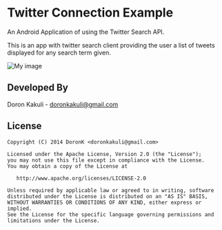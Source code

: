 Twitter Connection Example
==========================

An Android Application of using the Twitter Search API.

This is an app with twitter search client providing the user a list of tweets displayed for any search term given.


![My image][1]

Developed By
--------------------

Doron Kakuli - <doronkakuli@gmail.com>


License
-----------

    Copyright (C) 2014 DoronK <doronkakuli@gmail.com>

    Licensed under the Apache License, Version 2.0 (the "License");
    you may not use this file except in compliance with the License.
    You may obtain a copy of the License at

       http://www.apache.org/licenses/LICENSE-2.0

    Unless required by applicable law or agreed to in writing, software
    distributed under the License is distributed on an "AS IS" BASIS,
    WITHOUT WARRANTIES OR CONDITIONS OF ANY KIND, either express or implied.
    See the License for the specific language governing permissions and
    limitations under the License.
    
    
    
    
[1]: https://github.com/DoronK/Twitter_Connetion_Example/blob/master/screenshots/device-2015-11-06-183006.png